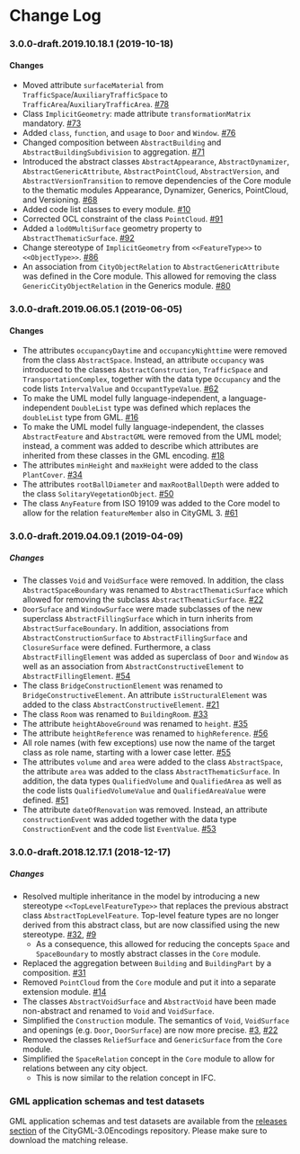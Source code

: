 Change Log
==========

### 3.0.0-draft.2019.10.18.1 (2019-10-18)

#### Changes

* Moved attribute `surfaceMaterial` from `TrafficSpace`/`AuxiliaryTrafficSpace` to `TrafficArea`/`AuxiliaryTrafficArea`. [#78](https://github.com/opengeospatial/CityGML-3.0CM/issues/78)
* Class `ImplicitGeometry`: made attribute `transformationMatrix` mandatory. [#73](https://github.com/opengeospatial/CityGML-3.0CM/issues/73)
* Added `class`, `function`, and `usage` to `Door` and `Window`. [#76](https://github.com/opengeospatial/CityGML-3.0CM/issues/76)
* Changed composition between `AbstractBuilding` and `AbstractBuildingSubdivision` to aggregation. [#71](https://github.com/opengeospatial/CityGML-3.0CM/issues/71)
* Introduced the abstract classes `AbstractAppearance`, `AbstractDynamizer`, `AbstractGenericAttribute`, `AbstractPointCloud`, `AbstractVersion`, and `AbstractVersionTransition` to remove dependencies of the Core module to the thematic modules Appearance, Dynamizer, Generics, PointCloud, and Versioning. [#68](https://github.com/opengeospatial/CityGML-3.0CM/issues/68)
* Added code list classes to every module. [#10](https://github.com/opengeospatial/CityGML-3.0CM/issues/10)
* Corrected OCL constraint of the class `PointCloud`. [#91](https://github.com/opengeospatial/CityGML-3.0CM/issues/91)
* Added a `lod0MultiSurface` geometry property to `AbstractThematicSurface`. [#92](https://github.com/opengeospatial/CityGML-3.0CM/issues/92)
* Change stereotype of `ImplicitGeometry` from `<<FeatureType>>` to `<<ObjectType>>`. [#86](https://github.com/opengeospatial/CityGML-3.0CM/issues/86)
* An association from `CityObjectRelation` to `AbstractGenericAttribute` was defined in the Core module. This allowed for removing the class `GenericCityObjectRelation` in the Generics module. [#80](https://github.com/opengeospatial/CityGML-3.0CM/issues/80)

### 3.0.0-draft.2019.06.05.1 (2019-06-05)

#### Changes

* The attributes `occupancyDaytime` and `occupancyNighttime` were removed from the class `AbstractSpace`. Instead, an attribute `occupancy` was introduced to the classes `AbstractConstruction`, `TrafficSpace` and `TransportationComplex`, together with the data type `Occupancy` and the code lists `IntervalValue` and `OccupantTypeValue`. 
[#62](https://github.com/opengeospatial/CityGML-3.0CM/issues/62)
* To make the UML model fully language-independent, a language-independent `DoubleList` type was defined which replaces the `doubleList` type from GML. 
[#16](https://github.com/opengeospatial/CityGML-3.0CM/issues/16)
* To make the UML model fully language-independent, the classes `AbstractFeature` and `AbstractGML` were removed from the UML model; instead, a comment was added to describe which attributes are inherited from these classes in the GML encoding. 
[#18](https://github.com/opengeospatial/CityGML-3.0CM/issues/18)
* The attributes `minHeight` and `maxHeight` were added to the class `PlantCover`. 
[#34](https://github.com/opengeospatial/CityGML-3.0CM/issues/34)
* The attributes `rootBallDiameter` and `maxRootBallDepth` were added to the class `SolitaryVegetationObject`. 
[#50](https://github.com/opengeospatial/CityGML-3.0CM/issues/50)
* The class `AnyFeature` from ISO 19109 was added to the Core model to allow for the relation `featureMember` also in CityGML 3. 
[#61](https://github.com/opengeospatial/CityGML-3.0CM/issues/61)


### 3.0.0-draft.2019.04.09.1 (2019-04-09)

##### Changes

* The classes `Void` and `VoidSurface` were removed. In addition, the class `AbstractSpaceBoundary` was renamed to `AbstractThematicSurface` which allowed for removing the subclass `AbstractThematicSurface`. [#22](https://github.com/opengeospatial/CityGML-3.0CM/issues/22)
* `DoorSuface` and `WindowSurface` were made subclasses of the new superclass `AbstractFillingSurface` which in turn inherits from `AbstractSurfaceBoundary`. In addition, associations from `AbstractConstructionSurface` to `AbstractFillingSurface` and `ClosureSurface` were defined. Furthermore, a class `AbstractFillingElement` was added as superclass of `Door` and `Window` as well as an association from `AbstractConstructiveElement` to `AbstractFillingElement`. [#54](https://github.com/opengeospatial/CityGML-3.0CM/issues/54)
* The class `BridgeConstructionElement` was renamed to `BridgeConstructiveElement`. An attribute `isStructuralElement` was added to the class `AbstractConstructiveElement`. [#21](https://github.com/opengeospatial/CityGML-3.0CM/issues/21)
* The class `Room` was renamed to `BuildingRoom`. [#33](https://github.com/opengeospatial/CityGML-3.0CM/issues/33)
* The attribute `heightAboveGround` was renamed to `height`. [#35](https://github.com/opengeospatial/CityGML-3.0CM/issues/35)
* The attribute `heightReference` was renamed to `highReference`. [#56](https://github.com/opengeospatial/CityGML-3.0CM/issues/56)
* All role names (with few exceptions) use now the name of the target class as role name, starting with a lower case letter. [#55](https://github.com/opengeospatial/CityGML-3.0CM/issues/55)
* The attributes `volume` and `area` were added to the class `AbstractSpace`, the attribute `area` was added to the class `AbstractThematicSurface`. In addition, the data types `QualifiedVolume` and `QualifiedArea` as well as the code lists `QualifiedVolumeValue` and `QualifiedAreaValue` were defined. [#51](https://github.com/opengeospatial/CityGML-3.0CM/issues/51)
* The attribute `dateOfRenovation` was removed. Instead, an attribute `constructionEvent` was added together with the data type `ConstructionEvent` and the code list `EventValue`. [#53](https://github.com/opengeospatial/CityGML-3.0CM/issues/53)


### 3.0.0-draft.2018.12.17.1 (2018-12-17)

##### Changes
* Resolved multiple inheritance in the model by introducing a new stereotype `<<TopLevelFeatureType>>` that replaces the
previous abstract class `AbstractTopLevelFeature`. Top-level feature types are no longer derived from this abstract class,
but are now classified using the new stereotype.
[#32](https://github.com/opengeospatial/CityGML-3.0CM/issues/32), [#9](https://github.com/opengeospatial/CityGML-3.0CM/issues/9)
  * As a consequence, this allowed for reducing the concepts `Space` and `SpaceBoundary` to mostly abstract classes in the
  `Core` module.
* Replaced the aggregation between `Building` and `BuildingPart` by a composition.
[#31](https://github.com/opengeospatial/CityGML-3.0CM/issues/31)
* Removed `PointCloud` from the `Core` module and put it into a separate extension module.
[#14](https://github.com/opengeospatial/CityGML-3.0CM/issues/14)
* The classes `AbstractVoidSurface` and `AbstractVoid` have been made non-abstract and renamed to `Void` and `VoidSurface`.
* Simplified the `Construction` module. The semantics of `Void`, `VoidSurface` and openings (e.g. `Door`, `DoorSurface`)
are now more precise.
[#3](https://github.com/opengeospatial/CityGML-3.0CM/issues/3), [#22](https://github.com/opengeospatial/CityGML-3.0CM/issues/22)
* Removed the classes `ReliefSurface` and `GenericSurface` from the `Core` module.
* Simplified the `SpaceRelation` concept in the `Core` module to allow for relations between any city object.
  * This is now similar to the relation concept in IFC.

### GML application schemas and test datasets
GML application schemas and test datasets are available from the [releases section](https://github.com/opengeospatial/CityGML-3.0Encodings/releases) of the CityGML-3.0Encodings repository. Please make sure to download the matching release.
